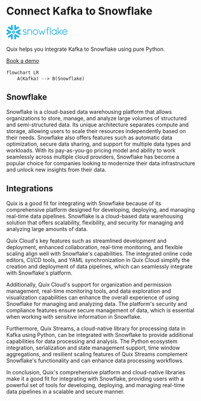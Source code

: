# Connect Kafka to Snowflake

![](./images/logo_1.jpg)

Quix helps you integrate Kafka to Snowflake using pure Python.

<div>
<a class="md-button md-button--primary" href="https://share.hsforms.com/1iW0TmZzKQMChk0lxd_tGiw4yjw2?__hstc=175542013.2303933fbd746c0ac86d9ccbe9bc9100.1728383268831.1729603416735.1729620918855.31&__hssc=175542013.1.1729620918855&__hsfp=2132701734" target="_blank" style="margin-right:.5rem;">Book a demo</a>
<br/>
</div>

```mermaid
flowchart LR
    A(Kafka) --> B(Snowflake)
```

## Snowflake

Snowflake is a cloud-based data warehousing platform that allows organizations to store, manage, and analyze large volumes of structured and semi-structured data. Its unique architecture separates compute and storage, allowing users to scale their resources independently based on their needs. Snowflake also offers features such as automatic data optimization, secure data sharing, and support for multiple data types and workloads. With its pay-as-you-go pricing model and ability to work seamlessly across multiple cloud providers, Snowflake has become a popular choice for companies looking to modernize their data infrastructure and unlock new insights from their data.

## Integrations

Quix is a good fit for integrating with Snowflake because of its comprehensive platform designed for developing, deploying, and managing real-time data pipelines. Snowflake is a cloud-based data warehousing solution that offers scalability, flexibility, and security for managing and analyzing large amounts of data. 

Quix Cloud's key features such as streamlined development and deployment, enhanced collaboration, real-time monitoring, and flexible scaling align well with Snowflake's capabilities. The integrated online code editors, CI/CD tools, and YAML synchronization in Quix Cloud simplify the creation and deployment of data pipelines, which can seamlessly integrate with Snowflake's platform.

Additionally, Quix Cloud's support for organization and permission management, real-time monitoring tools, and data exploration and visualization capabilities can enhance the overall experience of using Snowflake for managing and analyzing data. The platform's security and compliance features ensure secure management of data, which is essential when working with sensitive information in Snowflake.

Furthermore, Quix Streams, a cloud-native library for processing data in Kafka using Python, can be integrated with Snowflake to provide additional capabilities for data processing and analysis. The Python ecosystem integration, serialization and state management support, time window aggregations, and resilient scaling features of Quix Streams complement Snowflake's functionality and can enhance data processing workflows.

In conclusion, Quix's comprehensive platform and cloud-native libraries make it a good fit for integrating with Snowflake, providing users with a powerful set of tools for developing, deploying, and managing real-time data pipelines in a scalable and secure manner.

